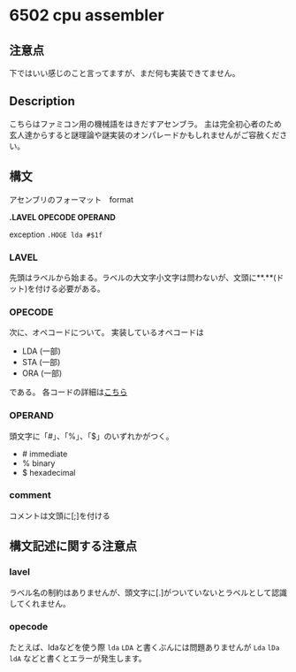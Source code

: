 # 6502 cpu assembler 

## 注意点

下ではいい感じのこと言ってますが、まだ何も実装できてません。




## Description 

こちらはファミコン用の機械語をはきだすアセンブラ。
主は完全初心者のため玄人達からすると謎理論や謎実装のオンパレードかもしれませんがご容赦ください。

## 構文

アセンブリのフォーマット　format 

**.LAVEL OPECODE OPERAND**

exception
`.HOGE lda #$1f`

### LAVEL
先頭はラベルから始まる。ラベルの大文字小文字は問わないが、文頭に**.**(ドット)を付ける必要がある。

### OPECODE
次に、オペコードについて。
実装しているオペコードは

- LDA (一部)
- STA (一部)
- ORA (一部)

である。
各コードの詳細は[こちら](http://hp.vector.co.jp/authors/VA042397/nes/6502.html)


### OPERAND

頭文字に「#」、「%」、「$」のいずれかがつく。

- \# immediate
- % binary
- $ hexadecimal


### comment
コメントは文頭に[;]を付ける


## 構文記述に関する注意点

### lavel
ラベル名の制約はありませんが、頭文字に[.]がついていないとラベルとして認識してくれません。

### opecode
たとえば、ldaなどを使う際
`lda`
`LDA`
と書くぶんには問題ありませんが
`Lda`
`lDa`
`ldA`
などと書くとエラーが発生します。


